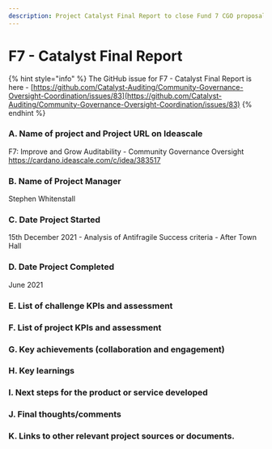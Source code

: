 ```yaml
---
description: Project Catalyst Final Report to close Fund 7 CGO proposal
---
```


# F7 - Catalyst Final Report

{% hint style="info" %}
The GitHub issue for F7 - Catalyst Final Report is here - [https://github.com/Catalyst-Auditing/Community-Governance-Oversight-Coordination/issues/83](https://github.com/Catalyst-Auditing/Community-Governance-Oversight-Coordination/issues/83)
{% endhint %}

### A. Name of project and Project URL on Ideascale

F7: Improve and Grow Auditability - Community Governance Oversight https://cardano.ideascale.com/c/idea/383517

### B. Name of Project Manager

Stephen Whitenstall

### C. Date Project Started

15th December 2021 - Analysis of Antifragile Success criteria - After Town Hall

### D. Date Project Completed

June 2021

### E. List of challenge KPIs and assessment

### F. List of project KPIs and assessment

### G. Key achievements (collaboration and engagement)

### H. Key learnings

### I. Next steps for the product or service developed

### J. Final thoughts/comments

### K. Links to other relevant project sources or documents.
